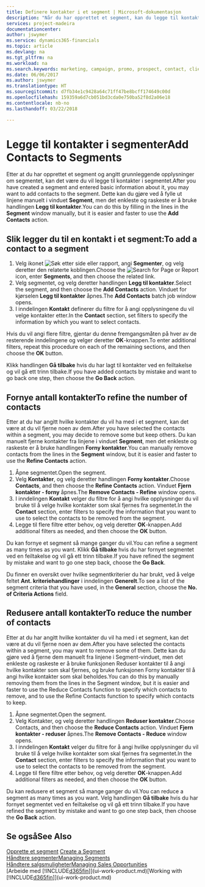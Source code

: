 ```yaml
---
title: Definere kontakter i et segment | Microsoft-dokumentasjon
description: "Når du har opprettet et segment, kan du legge til kontakter i segmentet, for eksempel som en del av en markedsføringskampanje rettet mot bestemte kunder eller klienter."
services: project-madeira
documentationcenter: 
author: jswymer
ms.service: dynamics365-financials
ms.topic: article
ms.devlang: na
ms.tgt_pltfrm: na
ms.workload: na
ms.search.keywords: marketing, campaign, promo, prospect, contact, client, customer
ms.date: 06/06/2017
ms.author: jswymer
ms.translationtype: HT
ms.sourcegitcommit: d7fb34e1c9428a64c71ff47be8bcff174649c00d
ms.openlocfilehash: 159359a6d7cb051bd3cda0e750ba52f8d2a06e18
ms.contentlocale: nb-no
ms.lasthandoff: 03/22/2018

---
```

# <a name="add-contacts-to-segments"></a><span data-ttu-id="44770-103">Legge til kontakter i segmenter</span><span class="sxs-lookup"><span data-stu-id="44770-103">Add Contacts to Segments</span></span>
<span data-ttu-id="44770-104">Etter at du har opprettet et segment og angitt grunnleggende opplysninger om segmentet, kan det være du vil legge til kontakter i segmentet.</span><span class="sxs-lookup"><span data-stu-id="44770-104">After you have created a segment and entered basic information about it, you may want to add contacts to the segment.</span></span> <span data-ttu-id="44770-105">Dette kan du gjøre ved å fylle ut linjene manuelt i vinduet **Segment**, men det enkleste og raskeste er å bruke handlingen **Legg til kontakter**.</span><span class="sxs-lookup"><span data-stu-id="44770-105">You can do this by filling in the lines in the **Segment** window manually, but it is easier and faster to use the **Add Contacts** action.</span></span>

## <a name="to-add-a-contact-to-a-segment"></a><span data-ttu-id="44770-106">Slik legger du til en kontakt i et segment:</span><span class="sxs-lookup"><span data-stu-id="44770-106">To add a contact to a segment</span></span>
1. <span data-ttu-id="44770-107">Velg ikonet ![Søk etter side eller rapport](media/ui-search/search_small.png "Søk etter side eller rapport"), angi **Segmenter**, og velg deretter den relaterte koblingen.</span><span class="sxs-lookup"><span data-stu-id="44770-107">Choose the ![Search for Page or Report](media/ui-search/search_small.png "Search for Page or Report icon") icon, enter **Segments**, and then choose the related link.</span></span>  
2. <span data-ttu-id="44770-108">Velg segmentet, og velg deretter handlingen **Legg til kontakter**.</span><span class="sxs-lookup"><span data-stu-id="44770-108">Select the segment, and then choose the **Add Contacts** action.</span></span> <span data-ttu-id="44770-109">Vinduet for kjørselen **Legg til kontakter** åpnes.</span><span class="sxs-lookup"><span data-stu-id="44770-109">The **Add Contacts** batch job window opens.</span></span>
3. <span data-ttu-id="44770-110">I inndelingen **Kontakt** definerer du filtre for å angi opplysningene du vil velge kontakter etter.</span><span class="sxs-lookup"><span data-stu-id="44770-110">In the **Contact** section, set filters to specify the information by which you want to select contacts.</span></span>

<span data-ttu-id="44770-111">Hvis du vil angi flere filtre, gjentar du denne fremgangsmåten på hver av de resterende inndelingene og velger deretter **OK**-knappen.</span><span class="sxs-lookup"><span data-stu-id="44770-111">To enter additional filters, repeat this procedure on each of the remaining sections, and then choose the **OK** button.</span></span>

<span data-ttu-id="44770-112">Klikk handlingen **Gå tilbake** hvis du har lagt til kontakter ved en feiltakelse og vil gå ett trinn tilbake.</span><span class="sxs-lookup"><span data-stu-id="44770-112">If you have added contacts by mistake and want to go back one step, then choose the **Go Back** action.</span></span>

## <a name="to-refine-the-number-of-contacts"></a><span data-ttu-id="44770-113">Fornye antall kontakter</span><span class="sxs-lookup"><span data-stu-id="44770-113">To refine the number of contacts</span></span>
<span data-ttu-id="44770-114">Etter at du har angitt hvilke kontakter du vil ha med i et segment, kan det være at du vil fjerne noen av dem.</span><span class="sxs-lookup"><span data-stu-id="44770-114">After you have selected the contacts within a segment, you may decide to remove some but keep others.</span></span> <span data-ttu-id="44770-115">Du kan manuelt fjerne kontakter fra linjene i vinduet **Segment**, men det enkleste og raskeste er å bruke handlingen **Forny kontakter**.</span><span class="sxs-lookup"><span data-stu-id="44770-115">You can manually remove contacts from the lines in the **Segment** window, but it is easier and faster to use the **Refine Contacts** action.</span></span>

1. <span data-ttu-id="44770-116">Åpne segmentet.</span><span class="sxs-lookup"><span data-stu-id="44770-116">Open the segment.</span></span>
2. <span data-ttu-id="44770-117">Velg **Kontakter**, og velg deretter handlingen **Forny kontakter**.</span><span class="sxs-lookup"><span data-stu-id="44770-117">Choose **Contacts**, and then choose the **Refine Contacts** action.</span></span> <span data-ttu-id="44770-118">Vinduet **Fjern kontakter - forny** åpnes.</span><span class="sxs-lookup"><span data-stu-id="44770-118">The **Remove Contacts - Refine** window opens.</span></span>
3. <span data-ttu-id="44770-119">I inndelingen **Kontakt** velger du filtre for å angi hvilke opplysninger du vil bruke til å velge hvilke kontakter som skal fjernes fra segmentet.</span><span class="sxs-lookup"><span data-stu-id="44770-119">In the **Contact** section, enter filters to specify the information that you want to use to select the contacts to be removed from the segment.</span></span>
4. <span data-ttu-id="44770-120">Legge til flere filtre etter behov, og velg deretter **OK**-knappen.</span><span class="sxs-lookup"><span data-stu-id="44770-120">Add additional filters as needed, and then choose the **OK** button.</span></span>

<span data-ttu-id="44770-121">Du kan fornye et segment så mange ganger du vil.</span><span class="sxs-lookup"><span data-stu-id="44770-121">You can refine a segment as many times as you want.</span></span> <span data-ttu-id="44770-122">Klikk **Gå tilbake** hvis du har fornyet segmentet ved en feiltakelse og vil gå ett trinn tilbake.</span><span class="sxs-lookup"><span data-stu-id="44770-122">If you have refined the segment by mistake and want to go one step back, choose the **Go Back**.</span></span>

<span data-ttu-id="44770-123">Du finner en oversikt over hvilke segmentkriterier du har brukt, ved å velge feltet **Ant. kriteriehandlinger** i inndelingen **Generelt**.</span><span class="sxs-lookup"><span data-stu-id="44770-123">To see a list of the segment criteria that you have used, in the **General** section, choose the **No. of Criteria Actions** field.</span></span>

## <a name="to-reduce-the-number-of-contacts"></a><span data-ttu-id="44770-124">Redusere antall kontakter</span><span class="sxs-lookup"><span data-stu-id="44770-124">To reduce the number of contacts</span></span>
<span data-ttu-id="44770-125">Etter at du har angitt hvilke kontakter du vil ha med i et segment, kan det være at du vil fjerne noen av dem.</span><span class="sxs-lookup"><span data-stu-id="44770-125">After you have selected the contacts within a segment, you may want to remove some of them.</span></span> <span data-ttu-id="44770-126">Dette kan du gjøre ved å fjerne dem manuelt fra linjene i Segment-vinduet, men det enkleste og raskeste er å bruke funksjonen Reduser kontakter til å angi hvilke kontakter som skal fjernes, og bruke funksjonen Forny kontakter til å angi hvilke kontakter som skal beholdes.</span><span class="sxs-lookup"><span data-stu-id="44770-126">You can do this by manually removing them from the lines in the Segment window, but it is easier and faster to use the Reduce Contacts function to specify which contacts to remove, and to use the Refine Contacts function to specify which contacts to keep.</span></span>

1. <span data-ttu-id="44770-127">Åpne segmentet.</span><span class="sxs-lookup"><span data-stu-id="44770-127">Open the segment.</span></span>
2. <span data-ttu-id="44770-128">Velg Kontakter, og velg deretter handlingen **Reduser kontakter**.</span><span class="sxs-lookup"><span data-stu-id="44770-128">Choose Contacts, and then choose the **Reduce Contacts** action.</span></span> <span data-ttu-id="44770-129">Vinduet **Fjern kontakter - reduser** åpnes.</span><span class="sxs-lookup"><span data-stu-id="44770-129">The **Remove Contacts - Reduce** window opens.</span></span>
3. <span data-ttu-id="44770-130">I inndelingen **Kontakt** velger du filtre for å angi hvilke opplysninger du vil bruke til å velge hvilke kontakter som skal fjernes fra segmentet.</span><span class="sxs-lookup"><span data-stu-id="44770-130">In the **Contact** section, enter filters to specify the information that you want to use to select the contacts to be removed from the segment.</span></span>
4. <span data-ttu-id="44770-131">Legge til flere filtre etter behov, og velg deretter **OK**-knappen.</span><span class="sxs-lookup"><span data-stu-id="44770-131">Add additional filters as needed, and then choose the **OK** button.</span></span>

<span data-ttu-id="44770-132">Du kan redusere et segment så mange ganger du vil.</span><span class="sxs-lookup"><span data-stu-id="44770-132">You can reduce a segment as many times as you want.</span></span> <span data-ttu-id="44770-133">Velg handlingen **Gå tilbake** hvis du har fornyet segmentet ved en feiltakelse og vil gå ett trinn tilbake.</span><span class="sxs-lookup"><span data-stu-id="44770-133">If you have refined the segment by mistake and want to go one step back, then choose the **Go Back** action.</span></span>

## <a name="see-also"></a><span data-ttu-id="44770-134">Se også</span><span class="sxs-lookup"><span data-stu-id="44770-134">See Also</span></span>
<span data-ttu-id="44770-135">[Opprette et segment](marketing-how-create-segment.md) </span><span class="sxs-lookup"><span data-stu-id="44770-135">[Create a Segment](marketing-how-create-segment.md) </span></span>  
[<span data-ttu-id="44770-136">Håndtere segmenter</span><span class="sxs-lookup"><span data-stu-id="44770-136">Managing Segments</span></span>](marketing-segments.md)  
[<span data-ttu-id="44770-137">Håndtere salgsmuligheter</span><span class="sxs-lookup"><span data-stu-id="44770-137">Managing Sales Opportunities</span></span>](marketing-manage-sales-opportunities.md)  
<span data-ttu-id="44770-138">[Arbeide med [!INCLUDE[d365fin](includes/d365fin_md.md)]](ui-work-product.md)</span><span class="sxs-lookup"><span data-stu-id="44770-138">[Working with [!INCLUDE[d365fin](includes/d365fin_md.md)]](ui-work-product.md)</span></span>  

